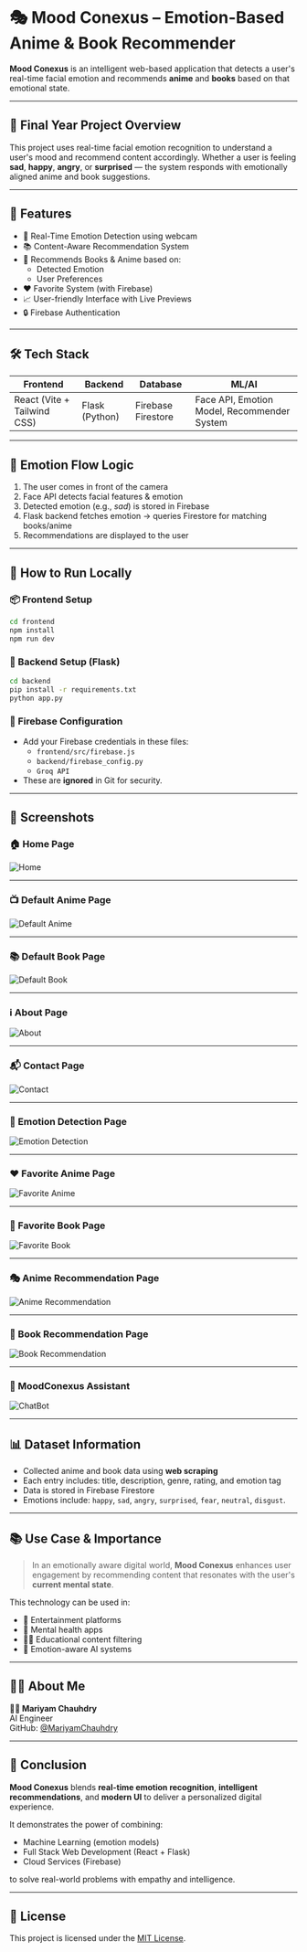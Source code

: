 # 🎭 Mood Conexus – Emotion-Based Anime & Book Recommender

**Mood Conexus** is an intelligent web-based application that detects a user's real-time facial emotion and recommends **anime** and **books** based on that emotional state.

---

## 🧠 Final Year Project Overview

This project uses real-time facial emotion recognition to understand a user's mood and recommend content accordingly. Whether a user is feeling **sad**, **happy**, **angry**, or **surprised** — the system responds with emotionally aligned anime and book suggestions.

---

## 🚀 Features

- 🎥 Real-Time Emotion Detection using webcam  
- 📚 Content-Aware Recommendation System  
- 📖 Recommends Books & Anime based on:  
  - Detected Emotion  
  - User Preferences  
- ❤️ Favorite System (with Firebase)  
- 📈 User-friendly Interface with Live Previews  
- 🔒 Firebase Authentication  

---

## 🛠️ Tech Stack

| Frontend | Backend | Database | ML/AI |
|----------|---------|----------|-------|
| React (Vite + Tailwind CSS) | Flask (Python) | Firebase Firestore | Face API, Emotion Model, Recommender System |

---

## 🧬 Emotion Flow Logic

1. The user comes in front of the camera  
2. Face API detects facial features & emotion  
3. Detected emotion (e.g., *sad*) is stored in Firebase  
4. Flask backend fetches emotion → queries Firestore for matching books/anime  
5. Recommendations are displayed to the user  

---

## 🧪 How to Run Locally

### 📦 Frontend Setup

```bash
cd frontend
npm install
npm run dev
```

### 🧠 Backend Setup (Flask)

```bash
cd backend
pip install -r requirements.txt
python app.py
```

### 🔐 Firebase Configuration

- Add your Firebase credentials in these files:
  - `frontend/src/firebase.js`
  - `backend/firebase_config.py`
  - `Groq API`
- These are **ignored** in Git for security.

---

## 📸 Screenshots

### 🏠 Home Page
![Home](https://github.com/MariyamChauhdry/Mood_Conexus-FYP/blob/main/frontend/public/home.png?raw=true)

---

### 📺 Default Anime Page
![Default Anime](https://github.com/MariyamChauhdry/Mood_Conexus-FYP/blob/main/frontend/public/defualtanime.png?raw=true)

---

### 📚 Default Book Page
![Default Book](https://github.com/MariyamChauhdry/Mood_Conexus-FYP/blob/main/frontend/public/defualtbook.png?raw=true)

---

### ℹ️ About Page
![About](https://github.com/MariyamChauhdry/Mood_Conexus-FYP/blob/main/frontend/public/about.png?raw=true)

---

### 📬 Contact Page
![Contact](https://github.com/MariyamChauhdry/Mood_Conexus-FYP/blob/main/frontend/public/contact.png?raw=true)

---

### 🤖 Emotion Detection Page
![Emotion Detection](https://github.com/MariyamChauhdry/Mood_Conexus-FYP/blob/main/frontend/public/emotiondetection.png?raw=true)

---

### ❤️ Favorite Anime Page
![Favorite Anime](https://github.com/MariyamChauhdry/Mood_Conexus-FYP/blob/main/frontend/public/fav.png?raw=true)

---

### 📘 Favorite Book Page
![Favorite Book](https://github.com/MariyamChauhdry/Mood_Conexus-FYP/blob/main/frontend/public/favbook.png?raw=true)

---

### 🎭 Anime Recommendation Page
![Anime Recommendation](https://github.com/MariyamChauhdry/Mood_Conexus-FYP/blob/main/frontend/public/animerecommendation.png?raw=true)

---

### 📖 Book Recommendation Page
![Book Recommendation](https://github.com/MariyamChauhdry/Mood_Conexus-FYP/blob/main/frontend/public/bookrecommendation.png?raw=true)

---

### 💬 MoodConexus Assistant
![ChatBot](https://github.com/MariyamChauhdry/Mood_Conexus-FYP/blob/main/frontend/public/chatbot.png?raw=true)

---

## 📊 Dataset Information

- Collected anime and book data using **web scraping**  
- Each entry includes: title, description, genre, rating, and emotion tag  
- Data is stored in Firebase Firestore  
- Emotions include: `happy`, `sad`, `angry`, `surprised`, `fear`, `neutral`, `disgust`.

---

## 📚 Use Case & Importance

> In an emotionally aware digital world, **Mood Conexus** enhances user engagement by recommending content that resonates with the user's **current mental state**.

This technology can be used in:
- 📱 Entertainment platforms  
- 🧘 Mental health apps  
- 👩‍🏫 Educational content filtering  
- 🧠 Emotion-aware AI systems

---

## 🙋‍♀️ About Me

**👩‍💻 Mariyam Chauhdry**  
AI Engineer  
GitHub: [@MariyamChauhdry](https://github.com/MariyamChauhdry)

---

## 🏁 Conclusion

**Mood Conexus** blends **real-time emotion recognition**, **intelligent recommendations**, and **modern UI** to deliver a personalized digital experience.

It demonstrates the power of combining:  
- Machine Learning (emotion models)  
- Full Stack Web Development (React + Flask)  
- Cloud Services (Firebase)  

to solve real-world problems with empathy and intelligence.

---

## 📄 License

This project is licensed under the [MIT License](LICENSE).
